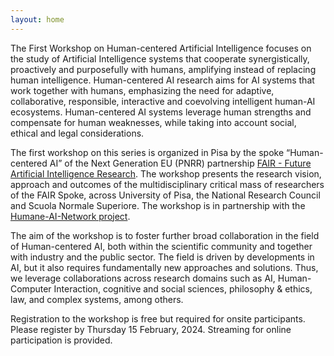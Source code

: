 ```yaml
---
layout: home
---
```

The First Workshop on Human-centered Artificial Intelligence focuses on the study of Artificial Intelligence systems that cooperate synergistically, proactively and purposefully with humans, amplifying instead of replacing human intelligence. Human-centered AI research aims for AI systems that work together with humans, emphasizing the need for adaptive, collaborative, responsible, interactive and coevolving intelligent human-AI ecosystems. Human-centered AI systems leverage human strengths and compensate for human weaknesses, while taking into account social, ethical and legal considerations.



The first workshop on this series is organized in Pisa by the spoke “Human-centered AI” of the Next Generation EU (PNRR) partnership [FAIR - Future Artificial Intelligence Research](https://future-ai-research.it/). The workshop presents the research vision, approach and outcomes of the multidisciplinary critical mass of researchers of the FAIR Spoke, across University of Pisa, the National Research Council and Scuola Normale Superiore. The workshop is in partnership with the [Humane-AI-Network project](https://www.humane-ai.eu/ ).


The aim of the workshop is to foster further broad collaboration in the field of Human-centered AI, both within the scientific community and together with industry and the public sector.
The field is driven by developments in AI, but it also requires fundamentally new approaches and solutions. Thus, we leverage collaborations across research domains such as AI, Human-Computer Interaction, cognitive and social sciences, philosophy & ethics, law, and complex systems, among others.


<p id="registration">
Registration to the workshop is free but required for onsite participants.
Please register by Thursday 15 February, 2024.
Streaming for online participation is provided.
</p>
